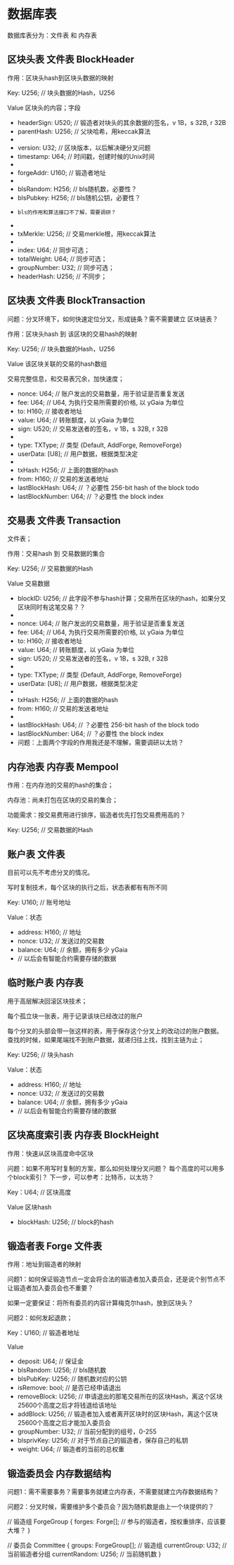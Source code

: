 
# 数据库表

数据库表分为：文件表 和 内存表

## 区块头表 文件表 BlockHeader

作用：区块头hash到区块头数据的映射

Key: U256; // 块头数据的Hash，U256

Value 区块头的内容；字段

* headerSign: U520;  // 锻造者对块头的其余数据的签名，v 1B，s 32B, r 32B
* parentHash: U256;  // 父块哈希，用keccak算法
* 
* version: U32;      // 区块版本，以后解决硬分叉问题
* timestamp: U64;    // 时间戳，创建时候的Unix时间
* 
* forgeAddr: U160;   // 锻造者地址
*   
* blsRandom: H256;   // bls随机数，必要性？
* blsPubkey: H256;   // bls随机公钥，必要性？
*     bls的作用和算法接口不了解，需要调研？
* 
* txMerkle: U256;    // 交易merkle根，用keccak算法
* 
* index: U64;        // 同步可选；
* totalWeight: U64;  // 同步可选；
* groupNumber: U32;  // 同步可选；
* headerHash: U256;  // 不同步；

## 区块表 文件表 BlockTransaction

问题：分叉环境下，如何快速定位分叉，形成链条？需不需要建立 区块链表？

作用：区块头hash 到 该区块的交易hash的映射

Key: U256; // 块头数据的Hash，U256

Value 该区块关联的交易的hash数组

交易完整信息，和交易表冗余，加快速度；

* nonce: U64;    // 账户发出的交易数量，用于验证是否重复发送
* fee: U64;      // U64, 为执行交易所需要的价格, 以 yGaia 为单位
* to: H160;      // 接收者地址
* value: U64;    // 转账额度，以 yGaia 为单位
* sign: U520;    // 交易发送者的签名，v 1B，s 32B, r 32B
* 
* type: TXType;   // 类型 {Default, AddForge, RemoveForge}
* userData: [U8]; // 用户数据，根据类型决定
* 
* txHash: H256;   // 上面的数据的hash
* from: H160;     // 交易的发送者地址
* lastBlockHash: U64;   // ？必要性 256-bit hash of the block todo
* lastBlockNumber: U64; // ？必要性 the block index  

## 交易表 文件表 Transaction

文件表；

作用：交易hash 到 交易数据的集合

Key: U256; // 交易数据的Hash

Value 交易数据

* blockID: U256;  // 此字段不参与hash计算；交易所在区块的hash，如果分叉区块同时有这笔交易？？
* 
* nonce: U64;    // 账户发出的交易数量，用于验证是否重复发送
* fee: U64;      // U64, 为执行交易所需要的价格, 以 yGaia 为单位
* to: H160;      // 接收者地址
* value: U64;    // 转账额度，以 yGaia 为单位
* sign: U520;    // 交易发送者的签名，v 1B，s 32B, r 32B
* 
* type: TXType;   // 类型 {Default, AddForge, RemoveForge}
* userData: [U8]; // 用户数据，根据类型决定
* 
* txHash: H256;   // 上面的数据的hash
* from: H160;     // 交易的发送者地址
* 
* lastBlockHash: U64;   // ？必要性 256-bit hash of the block todo
* lastBlockNumber: U64; // ？必要性 the block index  
*    问题：上面两个字段的作用我还是不理解，需要调研以太坊？

## 内存池表 内存表 Mempool

作用：在内存池的交易的hash的集合；

内存池：尚未打包在区块的交易的集合；

功能需求：按交易费用进行排序，锻造者优先打包交易费用高的？

Key: U256;   // 交易数据的Hash

## 账户表 文件表

目前可以先不考虑分叉的情况。

写时复制技术，每个区块的执行之后，状态表都有有所不同

Key: U160;  // 账号地址

Value：状态 

* address: H160;   // 地址
* nonce: U32;      // 发送过的交易数
* balance: U64;    // 余额，拥有多少 yGaia
* // 以后会有智能合约需要存储的数据

## 临时账户表 内存表

用于高层解决回滚区块技术；

每个孤立块一张表，用于记录该块已经改过的账户

每个分叉的头部会带一张这样的表，用于保存这个分叉上的改动过的账户数据。
查找的时候，如果尾端找不到账户数据，就递归往上找，找到主链为止；

Key: U256;  // 块头hash

Value：状态 

* address: H160;   // 地址
* nonce: U32;      // 发送过的交易数
* balance: U64;    // 余额，拥有多少 yGaia
* // 以后会有智能合约需要存储的数据

## 区块高度索引表 内存表 BlockHeight

作用：快速从区块高度命中区块

问题：如果不用写时复制的方案，那么如何处理分叉问题？
    每个高度的可以用多个block索引？
    下一步，可以参考：比特币，以太坊？

Key：U64;   // 区块高度

Value 区块hash

* blockHash: U256; // block的hash

## 锻造者表 Forge 文件表

作用：地址到锻造者的映射

问题1：如何保证锻造节点一定会将合法的锻造者加入委员会，还是说个别节点不让锻造者加入委员会也不重要？

如果一定要保证：将所有委员的内容计算梅克尔hash，放到区块头？

问题2：如何发起退款；

Key：U160;  // 锻造者地址

Value 

* deposit: U64;        // 保证金
* blsRandom: U256;     // bls随机数
* blsPubKey: U256;     // 随机数对应的公钥
* isRemove: bool;      // 是否已经申请退出
* removeBlock: U256;   // 申请退出的那笔交易所在的区块Hash，离这个区块25600个高度之后才将钱退给该地址
* addBlock: U256;      // 锻造者加入或者离开区块时的区块Hash，离这个区块25600个高度之后才能加入委员会
* groupNumber: U32;    // 当前分配到的组号，0-255
* blsprivKey: U256;    // 对于节点自己的锻造者，保存自己的私钥
* weight: U64;         // 锻造者的当前的总权重

## 锻造委员会 内存数据结构

问题1：需不需要事务？需要事务就建立内存表，不需要就建立内存数据结构？

问题2：分叉时候，需要维护多个委员会？因为随机数是由上一个块提供的？

// 锻造组
ForgeGroup {
    forges: Forge[];      // 参与的锻造者，按权重排序，应该要 大堆？
}

// 委员会
Committee {
    groups: ForgeGroup[]; // 锻造组
    currentGroup: U32;    // 当前锻造者分组
    currentRandom: U256;  // 当前随机数
}